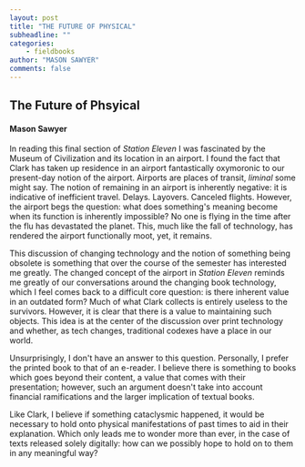 ```yaml
---
layout: post
title: "THE FUTURE OF PHYSICAL"
subheadline: ""
categories: 
    - fieldbooks
author: "MASON SAWYER"
comments: false
--- 
```

## The Future of Phsyical
#### Mason Sawyer
In reading this final section of _Station Eleven_ I was fascinated by the Museum of Civilization and its location in an airport. I found the fact that Clark has taken up residence in an airport fantastically oxymoronic to our present-day notion of the airport. Airports are places of transit, _liminal_ some might say. The notion of remaining in an airport is inherently negative: it is indicative of inefficient travel. Delays. Layovers. Canceled flights. However, the airport begs the question: what does something's meaning become when its function is inherently impossible? No one is flying in the time after the flu has devastated the planet. This, much like the fall of technology, has rendered the airport functionally moot, yet, it remains. 
 
This discussion of changing technology and the notion of something being obsolete is something that over the course of the semester has interested me greatly. The changed concept of the airport in _Station Eleven_ reminds me greatly of our conversations around the changing book technology, which I feel comes back to a difficult core question: is there inherent value in an outdated form? Much of what Clark collects is entirely useless to the survivors. However, it is clear that there is a value to maintaining such objects. This idea is at the center of the discussion over print technology and whether, as tech changes, traditional codexes have a place in our world. 

Unsurprisingly, I don't have an answer to this question. Personally, I prefer the printed book to that of an e-reader. I believe there is something to books which goes beyond their content, a value that comes with their presentation; however, such an argument doesn't take into account financial ramifications and the larger implication of textual books. 

Like Clark, I believe if something cataclysmic happened, it would be necessary to hold onto physical manifestations of past times to aid in their explanation. Which only leads me to wonder more than ever, in the case of texts released solely digitally: how can we possibly hope to hold on to them in any meaningful way? 